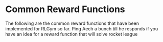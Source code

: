 # Common Reward Functions

The following are the common reward functions that have been implemented for RLGym so far. Ping Aech a bunch till he responds if you have an idea for a reward function that will solve rocket league
